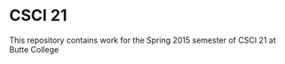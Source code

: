 # CSCI 21 #

This repository contains work for the Spring 2015 semester of CSCI 21 at Butte College
